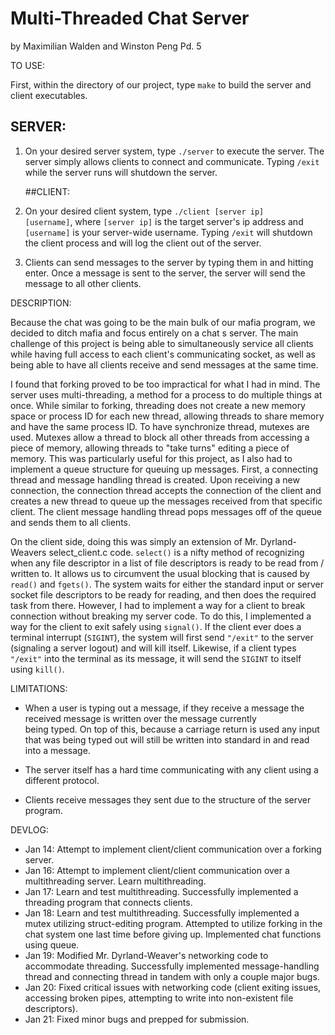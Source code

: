# Multi-Threaded Chat Server
by Maximilian Walden and Winston Peng
Pd. 5

TO USE:

First, within the directory of our project, type <code>make</code> to build the server and client executables.

   ## SERVER:
1. On your desired server system, type <code>./server</code> to execute the server.
   The server simply allows clients to connect and communicate. Typing <code>/exit</code> while the server runs
   will shutdown the server.

   ##CLIENT:
1. On your desired client system, type <code>./client [server ip] [username]</code>, where <code>[server ip]</code>
   is the target server's ip address and <code>[username]</code> is your server-wide username. Typing <code>/exit</code>
   will shutdown the client process and will log the client out of the server.
2. Clients can send messages to the server by typing them in and hitting enter. Once a message is sent to the server,
   the server will send the message to all other clients.

DESCRIPTION:

  Because the chat was going to be the main bulk of our mafia program, we decided to ditch mafia and focus entirely on a chat s
  server. The main challenge of this project is being able to simultaneously service all clients while having full access to each
  client's communicating socket, as well as being able to have all clients receive and send messages at the same time.

  I found that forking proved to be too impractical for what I had in mind. The server uses multi-threading, a method for a
  process to do multiple things at once. While similar to forking, threading does not create a new memory space or process ID for
  each new thread, allowing threads to share memory and have the same process ID. To have synchronize thread, mutexes are used.
  Mutexes allow a thread to block all other threads from accessing a piece of memory, allowing threads to "take turns" editing a
  piece of memory. This was particularly useful for this project, as I also had to implement a queue structure for queuing up
  messages. First, a connecting thread and message handling thread is created. Upon receiving a new connection, the connection
  thread accepts the connection of the client and creates a new thread to queue up the messages received from that specific
  client. The client message handling thread pops messages off of the queue and sends them to all clients.

  On the client side, doing this was simply an extension of Mr. Dyrland-Weavers select_client.c code. <code>select()</code> is a
  nifty method of recognizing when any file descriptor in a list of file descriptors is ready to be read from / written to. It
  allows us to circumvent the usual blocking that is caused by <code>read()</code> and <code>fgets()</code>. The system waits for
  either the standard input or server socket file descriptors to be ready for reading, and then does the required task from
  there. However, I had to implement a way for a client to break connection without breaking my server code. To do this, I
  implemented a way for the client to exit safely using <code>signal()</code>. If the client ever does a terminal interrupt
  (<code>SIGINT</code>), the system will first send <code>"/exit"</code> to the server (signaling a server logout) and will kill
  itself. Likewise, if a client types <code>"/exit"</code> into the terminal as its message, it will send the <code>SIGINT</code>
  to itself using <code>kill()</code>.    

LIMITATIONS:

  - When a user is typing out a message, if they receive a message the received message is written over the message currently     
    being typed. On top of this, because a carriage return is used any input that was being typed out will still be written into
    standard in and read into a message.

  - The server itself has a hard time communicating with any client using a different protocol.

  - Clients receive messages they sent due to the structure of the server program.

DEVLOG:

  - Jan 14: Attempt to implement client/client communication over a forking server.
  - Jan 16: Attempt to implement client/client communication over a multithreading server. Learn multithreading.
  - Jan 17: Learn and test multithreading. Successfully implemented a threading program that connects clients.
  - Jan 18: Learn and test multithreading. Successfully implemented a mutex utilizing struct-editing program.
            Attempted to utilize forking in the chat system one last time before giving up.
            Implemented chat functions using queue.
  - Jan 19: Modified Mr. Dyrland-Weaver's networking code to accommodate threading.
            Successfully implemented message-handling thread and connecting thread in tandem with only a couple major bugs.
  - Jan 20: Fixed critical issues with networking code (client exiting issues, accessing broken pipes, attempting to write into
            non-existent file descriptors).
  - Jan 21: Fixed minor bugs and prepped for submission.

